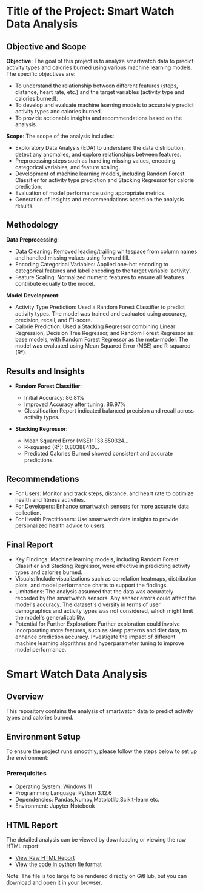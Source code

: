 # Title of the Project: Smart Watch Data Analysis

## Objective and Scope
**Objective**: The goal of this project is to analyze smartwatch data to predict activity types and calories burned using various machine learning models. The specific objectives are:
- To understand the relationship between different features (steps, distance, heart rate, etc.) and the target variables (activity type and calories burned).
- To develop and evaluate machine learning models to accurately predict activity types and calories burned.
- To provide actionable insights and recommendations based on the analysis.

**Scope**: The scope of the analysis includes:
- Exploratory Data Analysis (EDA) to understand the data distribution, detect any anomalies, and explore relationships between features.
- Preprocessing steps such as handling missing values, encoding categorical variables, and feature scaling.
- Development of machine learning models, including Random Forest Classifier for activity type prediction and Stacking Regressor for calorie prediction.
- Evaluation of model performance using appropriate metrics.
- Generation of insights and recommendations based on the analysis results.

## Methodology
**Data Preprocessing**:
- Data Cleaning: Removed leading/trailing whitespace from column names and handled missing values using forward fill.
- Encoding Categorical Variables: Applied one-hot encoding to categorical features and label encoding to the target variable 'activity'.
- Feature Scaling: Normalized numeric features to ensure all features contribute equally to the model.

**Model Development**:
- Activity Type Prediction: Used a Random Forest Classifier to predict activity types. The model was trained and evaluated using accuracy, precision, recall, and F1-score.
- Calorie Prediction: Used a Stacking Regressor combining Linear Regression, Decision Tree Regressor, and Random Forest Regressor as base models, with Random Forest Regressor as the meta-model. The model was evaluated using Mean Squared Error (MSE) and R-squared (R²).

## Results and Insights
- **Random Forest Classifier**:
  - Initial Accuracy: 86.81%
  - Improved Accuracy after tuning: 86.97%
  - Classification Report indicated balanced precision and recall across activity types.

- **Stacking Regressor**:
  - Mean Squared Error (MSE): 133.850324...
  - R-squared (R²): 0.80388410...
  - Predicted Calories Burned showed consistent and accurate predictions.

## Recommendations
- For Users: Monitor and track steps, distance, and heart rate to optimize health and fitness activities.
- For Developers: Enhance smartwatch sensors for more accurate data collection.
- For Health Practitioners: Use smartwatch data insights to provide personalized health advice to users.

## Final Report
- Key Findings: Machine learning models, including Random Forest Classifier and Stacking Regressor, were effective in predicting activity types and calories burned.
- Visuals: Include visualizations such as correlation heatmaps, distribution plots, and model performance charts to support the findings.
- Limitations: The analysis assumed that the data was accurately recorded by the smartwatch sensors. Any sensor errors could affect the model's accuracy. The dataset's diversity in terms of user demographics and activity types was not considered, which might limit the model's generalizability.
- Potential for Further Exploration: Further exploration could involve incorporating more features, such as sleep patterns and diet data, to enhance prediction accuracy. Investigate the impact of different machine learning algorithms and hyperparameter tuning to improve model performance.

# Smart Watch Data Analysis

## Overview
This repository contains the analysis of smartwatch data to predict activity types and calories burned.

## Environment Setup

To ensure the project runs smoothly, please follow the steps below to set up the environment:

### Prerequisites

- Operating System: Windows 11
- Programming Language: Python 3.12.6
- Dependencies: Pandas,Numpy,Matplotlib,Scikit-learn etc.
- Environment: Jupyter Notebook

## HTML Report
The detailed analysis can be viewed by downloading or viewing the raw HTML report:
- [View Raw HTML Report](https://github.com/rbsvd/SmartWatch-Data-Analysis/raw/main/SmartWatchDataAnalysis.html)
- [View the code in python fie format](https://drive.google.com/file/d/1Bfu6gQwXuWdMspIG_Qm4XsWupydNbKJe/view?usp=drive_link)

Note: The file is too large to be rendered directly on GitHub, but you can download and open it in your browser.
